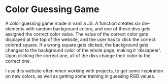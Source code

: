 # Color Guessing Game

A color guessing game made in vanilla JS. A function creates six div-elements with random background colors, and one of these divs  gets assigned the correct color value. The value of the correct color gets displayed at the top of the website, and the user has to click the correct colored square. If a wrong square gets clicked, the background gets changed to the background color of the whole page, making it 'dissapeer'. Upon clicking the correct one, all of the divs change their color to the correct one. 

I use this website often when working with projects, to get some inspiration on new colors, as well as getting some training in guessing RGB values.
